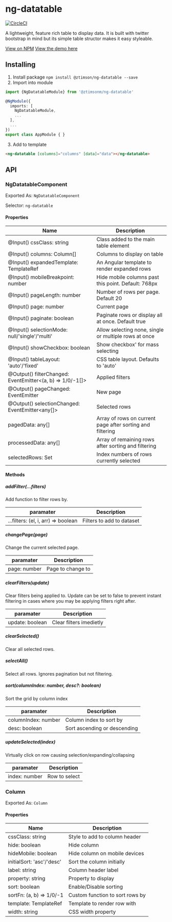 # ng-datatable

[![CircleCI](https://circleci.com/gh/ztimson/ng-datatable/tree/master.svg?style=svg)](https://circleci.com/gh/ztimson/ng-datatable/tree/master)

A lightweight, feature rich table to display data. It is built with twitter bootstrap in mind but its simple table structor makes it easy styleable.

[View on NPM](https://www.npmjs.com/package/@ztimson/ng-datatable)
[View the demo here]()

## Installing

1.  Install package `npm install @ztimson/ng-datatable --save`
2.  Import into module

```Typescript
import {NgDatatableModule} from '@ztimsonm/ng-datatable'

@NgModule({
  imports: [
    NgDatatableModule,
    ...
  ],
  ...
})
export class AppModule { }
```

3.  Add to template

```HTML
<ng-datatable [columns]="columns" [data]="data"></ng-datatable>
```

## API

### NgDatatableComponent

Exported As: `NgDatatableComponent`

Selector: `ng-datatable`

#### Properties

| Name                                                      | Description                                               |
| --------------------------------------------------------- | --------------------------------------------------------- |
| @Input() cssClass: string                                 | Class added to the main table element                     |
| @Input() columns: Column[]                                | Columns to display on table                               |
| @Input() expandedTemplate: TemplateRef<any>               | An Angular template to render expanded rows               |
| @Input() mobileBreakpoint: number                         | Hide mobile columns past this point. Default: 768px       |
| @Input() pageLength: number                               | Number of rows per page. Default 20                       |
| @Input() page: number                                     | Current page                                              |
| @Input() paginate: boolean                                | Paginate rows or display all at once. Default true        |
| @Input() selectionMode: null/'single'/'multi'             | Allow selecting none, single or multiple rows at once     |
| @Input() showCheckbox: boolean                            | Show checkbox' for mass selecting                         |
| @Input() tableLayout: 'auto'/'fixed'                      | CSS table layout. Defaults to 'auto'                      |
| @Output() filterChanged: EventEmitter<(a, b) => 1/0/-1[]> | Applied filters                                           |
| @Output() pageChanged: EventEmitter<number>               | New page                                                  |
| @Output() selectionChanged: EventEmitter<any[]>           | Selected rows                                             |
| pagedData: any[]                                          | Array of rows on current page after sorting and filtering |
| processedData: any[]                                      | Array of remaining rows after sorting and filtering       |
| selectedRows: Set<number>                                 | Index numbers of rows currently selected                  |

#### Methods

##### addFilter(...filters)

Add function to filter rows by.

| paramater                           | Description               |
| ----------------------------------- | ------------------------- |
| ...filters: (el, i, arr) => boolean | Filters to add to dataset |

##### changePage(page)

Change the current selected page.

| paramater    | Description       |
| ------------ | ----------------- |
| page: number | Page to change to |

##### clearFilters(update)

Clear filters being applied to. Update can be set to false to prevent instant filtering in cases where you may be applying filters right after.

| paramater       | Description             |
| --------------- | ----------------------- |
| update: boolean | Clear filters imedietly |

##### clearSelected()

Clear all selected rows.

##### selectAll()

Select all rows. Ignores pagination but not filtering.

##### sort(columnIndex: number, desc?: boolean)

Sort the grid by column index

| paramater           | Description                  |
| ------------------- | ---------------------------- |
| columnIndex: number | Column index to sort by      |
| desc: boolean       | Sort ascending or descending |

##### updateSelected(index)

Virtually click on row causing selection/expanding/collapsing

| paramater     | Description   |
| ------------- | ------------- |
| index: number | Row to select |

### Column

Exported As: `Column`

#### Properties

| Name                       | Description                     |
| -------------------------- | ------------------------------- |
| cssClass: string           | Style to add to column header   |
| hide: boolean              | Hide column                     |
| hideMobile: boolean        | Hide column on mobile devices   |
| initialSort: 'asc'/'desc'  | Sort the column initially       |
| label: string              | Column header label             |
| property: string           | Property to display             |
| sort: boolean              | Enable/Disable sorting          |
| sortFn: (a, b) => 1/0/-1   | Custom function to sort rows by |
| template: TemplateRef<any> | Template to render row with     |
| width: string              | CSS width property              |
